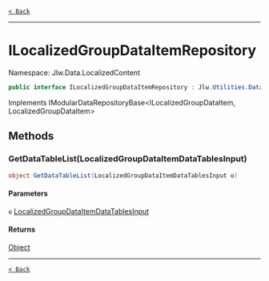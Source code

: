 [`< Back`](./)

---

# ILocalizedGroupDataItemRepository

Namespace: Jlw.Data.LocalizedContent



```csharp
public interface ILocalizedGroupDataItemRepository : Jlw.Utilities.Data.DbUtility.IModularDataRepositoryBase`2[[Jlw.Data.LocalizedContent.ILocalizedGroupDataItem, Jlw.Data.LocalizedContent, Version=0.1.7810.21078, Culture=neutral, PublicKeyToken=null],[Jlw.Data.LocalizedContent.LocalizedGroupDataItem, Jlw.Data.LocalizedContent, Version=0.1.7810.21078, Culture=neutral, PublicKeyToken=null]]
```

Implements IModularDataRepositoryBase&lt;ILocalizedGroupDataItem, LocalizedGroupDataItem&gt;

## Methods

### **GetDataTableList(LocalizedGroupDataItemDataTablesInput)**



```csharp
object GetDataTableList(LocalizedGroupDataItemDataTablesInput o)
```

#### Parameters

`o` [LocalizedGroupDataItemDataTablesInput](./jlw.data.localizedcontent.localizedgroupdataitemdatatablesinput)<br>

#### Returns

[Object](https://docs.microsoft.com/en-us/dotnet/api/system.object)<br>

---

[`< Back`](./)
